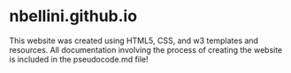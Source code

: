 # nbellini.github.io

This website was created using HTML5, CSS, and w3 templates and resources. All documentation involving the process of creating the website is included in the pseudocode.md file! 
